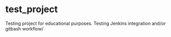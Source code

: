 # test_project
Testing project for educational purposes.
Testing Jenkins integration and/or gitbash workflow/
